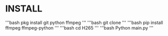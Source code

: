 # INSTALL
'''bash
pkg install git python ffmpeg
'''
'''bash
git clone
'''
'''bash
pip install ffmpeg ffmpeg-python
'''
'''bash
cd H265
'''
'''bash
Python main.py
'''
